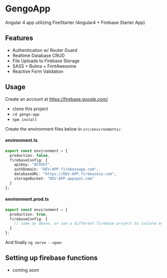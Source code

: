 

# GengoApp

Angular 4 app utilizing FireStarter (Angular4 + Firebase Starter App)

## Features

- Authentication w/ Router Guard
- Realtime Database CRUD
- File Uploads to Firebase Storage
- SASS + Bulma + FontAwesome
- Reactive Form Validation

## Usage

Create an account at https://firebase.google.com/

- clone this project
- `cd gengo-app`
- `npm install`

Create the environment files below in `src/environments/`.

#### environment.ts
```typescript
export const environment = {
  production: false,
  firebaseConfig: {
    apiKey: "APIKEY",
    authDomain: "DEV-APP.firebaseapp.com",
    databaseURL: "https://DEV-APP.firebaseio.com",
    storageBucket: "DEV-APP.appspot.com"
  }
};
```
#### environment.prod.ts
```typescript
export const environment = {
  production: true,
  firebaseConfig: {
    // same as above, or use a different firebase project to isolate environments
  }
};
```

And finally `ng serve --open`

## Setting up firebase functions

- coming soon